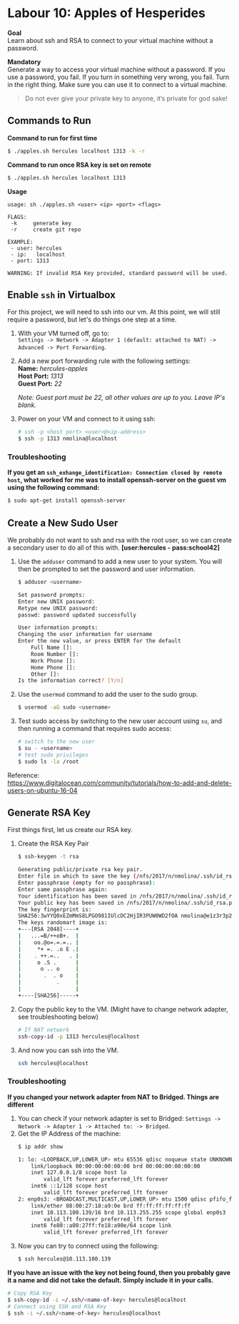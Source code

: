 # Labour 10: Apples of Hesperides
**Goal**  
Learn about ssh and RSA to connect to your virtual machine without a password.

**Mandatory**  
Generate a way to access your virtual machine without a password. If you use a password, you fail. If you turn in something very wrong, you fail. Turn in the right thing. Make sure you can use it to connect to a virtual machine.
> Do not ever give your private key to anyone, it’s private for god sake!

## **Commands to Run**   
**Command to run for first time**
```bash
$ ./apples.sh hercules localhost 1313 -k -r
```

**Command to run once RSA key is set on remote**
```bash
$ ./apples.sh hercules localhost 1313
```

**Usage**
```
usage: sh ./apples.sh <user> <ip> <port> <flags>

FLAGS:
 -k     generate key
 -r     create git repo

EXAMPLE:
 - user: hercules
 - ip:   localhost
 - port: 1313

WARNING: If invalid RSA Key provided, standard password will be used.
```

## **Enable `ssh` in Virtualbox**
For this project, we will need to ssh into our vm.  At this point, we will still require a password, but let's do things one step at a time.
1. With your VM turned off, go to:  
    `Settings -> Network -> Adapter 1 (default: attached to NAT) -> Advanced -> Port Forwarding`.
1. Add a new port forwarding rule with the following settings:  
    **Name:** *hercules-apples*  
    **Host Port:** *1313*  
    **Guest Port:** *22*  

    _Note:_ *Guest port must be 22, all other values are up to you. Leave IP's blank.*
1. Power on your VM and connect to it using ssh:
    ```bash
    # ssh -p <host port> <user>@<ip-address>
    $ ssh -p 1313 nmolina@localhost 
    ```
### Troubleshooting
**If you get an `ssh_exhange_identification: Connection closed by remote host`, what worked for me was to install openssh-server on the guest vm using the following command:**
```bash
$ sudo apt-get install openssh-server
```

## Create a New Sudo User
We probably do not want to ssh and rsa with the root user, so we can create a secondary user to do all of this with. **[user:hercules - pass:school42]**
1. Use the `adduser` command to add a new user to your system. You will then be prompted to set the password and user information.
    ```bash
    $ adduser <username>

    Set password prompts:
    Enter new UNIX password:
    Retype new UNIX password:
    passwd: password updated successfully

    User information prompts:
    Changing the user information for username
    Enter the new value, or press ENTER for the default
        Full Name []:
        Room Number []:
        Work Phone []:
        Home Phone []:
        Other []:
    Is the information correct? [Y/n]
    ```
1. Use the `usermod` command to add the user to the sudo group.
    ```bash
    $ usermod -aG sudo <username>
    ```

1. Test sudo access by switching to the new user account using `su`, and then running a command that requires sudo access:
    ```bash
    # switch to the new user
    $ su - <username>
    # test sudo privileges
    $ sudo ls -la /root
    ```

Reference:  
https://www.digitalocean.com/community/tutorials/how-to-add-and-delete-users-on-ubuntu-16-04

## Generate RSA Key
First things first, let us create our RSA key.

1. Create the RSA Key Pair
    ```bash
    $ ssh-keygen -t rsa

    Generating public/private rsa key pair.
    Enter file in which to save the key (/nfs/2017/n/nmolina/.ssh/id_rsa):
    Enter passphrase (empty for no passphrase):
    Enter same passphrase again:
    Your identification has been saved in /nfs/2017/n/nmolina/.ssh/id_rsa.
    Your public key has been saved in /nfs/2017/n/nmolina/.ssh/id_rsa.pub.
    The key fingerprint is:
    SHA256:3wYYQ0xEZmMmS8LPGO981IUlcDC2HjIR3PUW0WD2fOA nmolina@e1z3r3p2.42.us.org
    The keys randomart image is:
    +---[RSA 2048]----+
    |   ...=B/++oB+.  |
    |    oo.@o=.=.=.. |
    |     *+ =. .o E .|
    |    . ++.=..   . |
    |     o .S .      |
    |      o .. o     |
    |       .  . o    |
    |           .     |
    |                 |
    +----[SHA256]-----+
    ```

1. Copy the public key to the VM. (Might have to change network adapter, see troubleshooting below)
    ```bash
    # If NAT network
    ssh-copy-id -p 1313 hercules@localhost  
    ```
1. And now you can ssh into the VM.
    ```bash
    ssh hercules@localhost
    ```

### Troubleshooting
**If you changed your network adapter from NAT to Bridged. Things are different**
1. You can check if your network adapter is set to Bridged:
`Settings -> Network -> Adapter 1 -> Attached to: -> Bridged`.
1. Get the IP Address of the machine:
    ```bash
    $ ip addr show

    1: lo: <LOOPBACK,UP,LOWER_UP> mtu 65536 qdisc noqueue state UNKNOWN group default qlen 1
        link/loopback 00:00:00:00:00:00 brd 00:00:00:00:00:00
        inet 127.0.0.1/8 scope host lo
            valid_lft forever preferred_lft forever
        inet6 ::1/128 scope host
            valid_lft forever preferred_lft forever
    2: enp0s3: <BROADCAST,MULTICAST,UP,LOWER_UP> mtu 1500 qdisc pfifo_fast state UP group default qlen 1000
        link/ether 08:00:27:18:a9:0e brd ff:ff:ff:ff:ff:ff
        inet 10.113.100.139/16 brd 10.113.255.255 scope global enp0s3
            valid_lft forever preferred_lft forever
        inet6 fe80::a00:27ff:fe18:a90e/64 scope link
            valid_lft forever preferred_lft forever
    ```
1. Now you can try to connect using the following:
    ```bash
    $ ssh hercules@10.113.100.139
    ```

**If you have an issue with the key not being found, then you probably gave it a name and did not take the default.  Simply include it in your calls.**
```bash
# Copy RSA Key
$ ssh-copy-id -i ~/.ssh/<name-of-key> hercules@localhost
# Connect using SSH and RSA Key
$ ssh -i ~/.ssh/<name-of-key> hercules@localhost
```